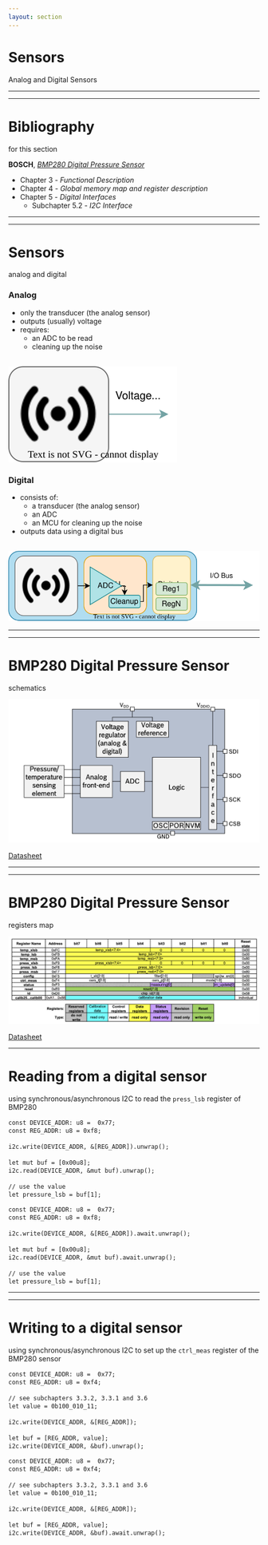 ```yaml
---
layout: section
---
```

# Sensors
Analog and Digital Sensors

---
---
# Bibliography
for this section

**BOSCH**, *[BMP280 Digital Pressure Sensor](https://www.bosch-sensortec.com/media/boschsensortec/downloads/datasheets/bst-bmp280-ds001.pdf)*
  - Chapter 3 - *Functional Description*
  - Chapter 4 - *Global memory map and register description*
  - Chapter 5 - *Digital Interfaces*
    - Subchapter 5.2 - *I2C Interface*

---
---
# Sensors
analog and digital

<div grid="~ cols-2 gap-5">

<div>

### Analog
- only the transducer (the analog sensor)
- outputs (usually) voltage
- requires:
  - an ADC to be read
  - cleaning up the noise

<br>

<img src="./analog_sensor.svg" class="rounded">
</div>

<div>

### Digital
- consists of:
  - a transducer (the analog sensor)
  - an ADC
  - an MCU for cleaning up the noise
- outputs data using a digital bus

<br>

<img src="./digital_sensor.svg" class="rounded">
</div>

</div>

---
---
# BMP280 Digital Pressure Sensor
schematics

<div align="center">
<img src="./bmp280_schematics.png" class="rounded w-150">
</div>

[Datasheet](https://www.bosch-sensortec.com/media/boschsensortec/downloads/datasheets/bst-bmp280-ds001.pdf)

---
---
# BMP280 Digital Pressure Sensor
registers map

<img src="./bmp280_registers.png" class="rounded">

[Datasheet](https://www.bosch-sensortec.com/media/boschsensortec/downloads/datasheets/bst-bmp280-ds001.pdf)

---

# Reading from a digital sensor
using synchronous/asynchronous I2C to read the `press_lsb` register of BMP280

<!-- <img src="./spi_read_register.svg" class="rounded w-200"> -->

<div grid="~ cols-2 gap-5">

```rust{all|1|1,2|4|6,7|9,10}
const DEVICE_ADDR: u8 =  0x77;
const REG_ADDR: u8 = 0xf8;

i2c.write(DEVICE_ADDR, &[REG_ADDR]).unwrap();

let mut buf = [0x00u8];
i2c.read(DEVICE_ADDR, &mut buf).unwrap();

// use the value
let pressure_lsb = buf[1];
```

```rust{none|all||1|1,2|4|6,7|9,10}
const DEVICE_ADDR: u8 =  0x77;
const REG_ADDR: u8 = 0xf8;

i2c.write(DEVICE_ADDR, &[REG_ADDR]).await.unwrap();

let mut buf = [0x00u8];
i2c.read(DEVICE_ADDR, &mut buf).await.unwrap();

// use the value
let pressure_lsb = buf[1];
```

</div>


---
---
# Writing to a digital sensor
using synchronous/asynchronous I2C to set up the `ctrl_meas` register of the BMP280 sensor 

<!-- <img src="./spi_write_register.svg" class="rounded w-200"> -->

<div grid="~ cols-2 gap-5">

```rust{all|1|1,2|4,5|7|9,10}
const DEVICE_ADDR: u8 =  0x77;
const REG_ADDR: u8 = 0xf4;

// see subchapters 3.3.2, 3.3.1 and 3.6
let value = 0b100_010_11;

i2c.write(DEVICE_ADDR, &[REG_ADDR]);

let buf = [REG_ADDR, value];
i2c.write(DEVICE_ADDR, &buf).unwrap();
```

```rust{none|all|1|1,2|4,5|7|9,10}
const DEVICE_ADDR: u8 =  0x77;
const REG_ADDR: u8 = 0xf4;

// see subchapters 3.3.2, 3.3.1 and 3.6
let value = 0b100_010_11;

i2c.write(DEVICE_ADDR, &[REG_ADDR]);

let buf = [REG_ADDR, value];
i2c.write(DEVICE_ADDR, &buf).await.unwrap();
```

</div>
